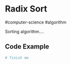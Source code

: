 # Radix Sort
#computer-science #algorithm 

Sorting algorithm....

## Code Example
```python
# finish me
```